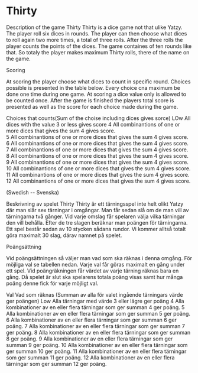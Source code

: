 # Thirty

Description of the game Thirty
Thirty is a dice game not that ulike Yatzy. The player roll six dices in rounds. The player can then choose what dices to roll again two more times, a total
of three rolls. After the three rolls the player counts the points of the dices.
The game containes of ten rounds like that. So totaly the player makes maximum Thirty rolls, there of the name on the game.

Scoring

At scoring the player choose what dices to count in specific round. Choices possible is presented in the table below.
Every choice cna maximum be done one time during one game. At scoring a dice value only is allowed to be counted once.
After the game is finished the players total score is presented as well as the score for each choice made during the game.

Choices that counts(Sum of the choise including dices gives sorce)
LOw All dices with the value 3 or less gives score
4 All combinantions of one or more dices that gives the sum 4 gives score.<br>
5 All combinantions of one or more dices that gives the sum 4 gives score.
6 All combinantions of one or more dices that gives the sum 4 gives score.
7 All combinantions of one or more dices that gives the sum 4 gives score.
8 All combinantions of one or more dices that gives the sum 4 gives score.
9 All combinantions of one or more dices that gives the sum 4 gives score.
10 All combinantions of one or more dices that gives the sum 4 gives score.
11 All combinantions of one or more dices that gives the sum 4 gives score.
12 All combinantions of one or more dices that gives the sum 4 gives score.



(Swedish -- Svenska)

Beskrivning av spelet Thirty
Thirty är ett tärningsspel inte helt olikt Yatzy där man slår sex tärningar i omgångar. Man får sedan slå om de man vill av tärningarna två gånger. 
Vid varje omslag får spelaren välja vilka tärningar den vill behålla. Efter de tre slagen beräknar man poängen för tärningarna. 
Ett spel består sedan av 10 stycken sådana rundor. Vi kommer alltså totalt göra maximalt 30 slag, därav namnet på spelet.

Poängsättning

Vid poängsättningen så väljer man vad som ska räknas i denna omgång. För möjliga val se tabellen nedan. 
Varje val får göras maximalt en gång under ett spel. Vid poängräkningen får värdet av varje tärning räknas bara en gång. 
Då spelet är slut ska spelarens totala poäng visas samt hur många poäng denne fick för varje möjligt val.

Val	Vad som räknas (Summan av alla för valet ingående tärningars värde ger poängen)
Low	Alla tärningar med värde 3 eller lägre ger poäng
4	Alla kombinationer av en eller flera tärningar som ger summan 4 ger poäng. 
5	Alla kombinationer av en eller flera tärningar som ger summan 5 ger poäng.
6	Alla kombinationer av en eller flera tärningar som ger summan 6 ger poäng.
7	Alla kombinationer av en eller flera tärningar som ger summan 7 ger poäng.
8	Alla kombinationer av en eller flera tärningar som ger summan 8 ger poäng.
9	Alla kombinationer av en eller flera tärningar som ger summan 9 ger poäng.
10	Alla kombinationer av en eller flera tärningar som ger summan 10 ger poäng.
11	Alla kombinationer av en eller flera tärningar som ger summan 11 ger poäng.
12	Alla kombinationer av en eller flera tärningar som ger summan 12 ger poäng.
